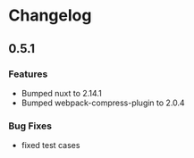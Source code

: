 # Changelog

## 0.5.1
### Features
  * Bumped nuxt to 2.14.1
  * Bumped webpack-compress-plugin to 2.0.4

### Bug Fixes
  * fixed test cases
